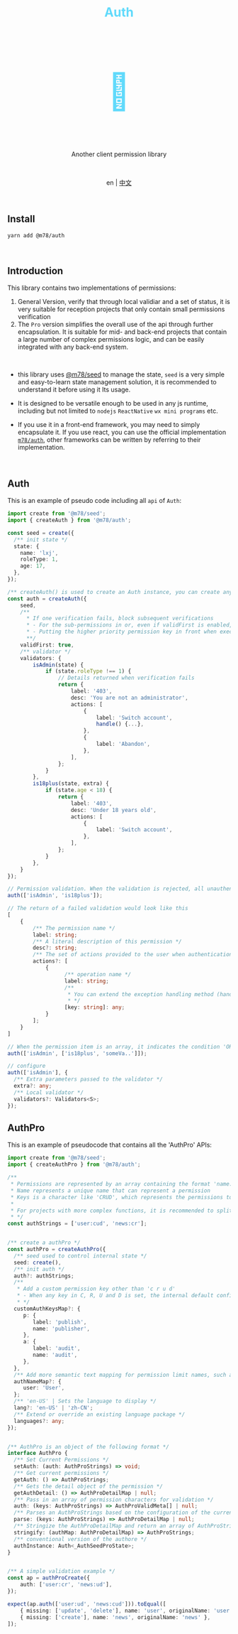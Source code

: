 <h1 align="center" style="color: #61dafb;">Auth</h1>
<h1 align="center" style="font-size: 80px;color:#61dafb">🔑</h1>

<br>

<p align="center">Another client permission library</p>

<br>

<p align="center">
    <span>en</span> | 
    <a href="./readme.zh-cn.md">中文</a>
</p>



<br>

## Install

```shell
yarn add @m78/auth
```

<br>



## Introduction

This library contains two implementations of permissions:

1. General Version, verify that through local validiar and a set of status, it is very suitable for reception projects that only contain small permissions verification 
2. The `Pro` version simplifies the overall use of the api through further encapsulation. It is suitable for mid- and back-end projects that contain a large number of complex permissions logic, and can be easily integrated with any back-end system.

<br>

* this library uses [@m78/seed](https://github.com/m78-core/seed) to manage the state, `seed` is a very simple and easy-to-learn state management solution, it is recommended to understand it before using it Its usage. 

* It is designed to be versatile enough to be used in any js runtime, including but not limited to `nodejs` `ReactNative` `wx mini programs` etc. 
* If you use it in a front-end framework, you may need to simply encapsulate it. If you use react, you can use the official implementation [`m78/auth`](http://llixianjie.gitee.io/m78/docs/utils/auth), other frameworks can be written by referring to their implementation.

<br>



## Auth

This is an example of pseudo code including all `api` of `Auth`:

```ts
import create from '@m78/seed';
import { createAuth } from '@m78/auth';

const seed = create({
  /** init state */
  state: {
    name: 'lxj',
    roleType: 1,
    age: 17,
  },
});

/** createAuth() is used to create an Auth instance, you can create any number of Auth instances with different configurations */
const auth = createAuth({
    seed,
    /**
      * If one verification fails, block subsequent verifications
      * - For the sub-permissions in or, even if validFirst is enabled, each item will still be verified, but only the first one will be returned
      * - Putting the higher priority permission key in front when executing auth() helps to improve the accuracy of the verification feedback, such as login> publisher, because the publisher status is based on login.
      **/
    validFirst: true,
    /** validator */
    validators: {
        isAdmin(state) {
            if (state.roleType !== 1) {
                // Details returned when verification fails
                return {
                    label: '403',
                    desc: 'You are not an administrator',
                    actions: [
                        {
                            label: 'Switch account',
                            handle() {...},
                        },
                        {
                            label: 'Abandon',
                        },
                    ],
                };
            }
        },
        is18plus(state, extra) {
            if (state.age < 18) {
                return {
                    label: '403',
                    desc: 'Under 18 years old',
                    actions: [
                        {
                            label: 'Switch account',
                        },
                    ],
                };
            }
        },
    }
});

// Permission validation. When the validation is rejected, all unauthenticated validators are returned as details, and null on success
auth(['isAdmin', 'is18plus']);

// The return of a failed validation would look like this
[
    {
        /** The permission name */
        label: string;
        /** A literal description of this permission */
        desc?: string;
        /** The set of actions provided to the user when authentication fails */
        actions?: [
			{
                  /** operation name */
                  label: string;
                  /**
                   * You can extend the exception handling method (handler), rendering type (link), etc., to help control the specific display
                   * */
                  [key: string]: any;
            }
        ];
	}
]

// When the permission item is an array, it indicates the condition 'OR', which means that any of the permissions can be passed
auth(['isAdmin', ['is18plus', 'someVa..']]);

// configure
auth(['isAdmin'], {
  /** Extra parameters passed to the validator */
  extra?: any;
  /** Local validator */
  validators?: Validators<S>;
});
```



## AuthPro

This is an example of pseudocode that contains all the 'AuthPro' APIs:

```ts
import create from '@m78/seed';
import { createAuthPro } from '@m78/auth';

/**
 * Permissions are represented by an array containing the format 'name:keys'
 * Name represents a unique name that can represent a permission
 * Keys is a character like 'CRUD', which represents the permissions to add, Retrieve, Update and Delete to this function. Keys may also contain user-defined keys.
 *
 * For projects with more complex functions, it is recommended to split the name by module by '.', such as' main.client.news:crud '
 * */
const authStrings = ['user:cud', 'news:cr'];


/** create a authPro */
const authPro = createAuthPro({
  /** seed used to control internal state */
  seed: create(),
  /** init auth */
  auth?: authStrings;
  /**
   * Add a custom permission key other than 'c r u d'
   * - When any key in C, R, U and D is set, the internal default configuration will be overridden
   * */
  customAuthKeysMap?: {
     p: {
        label: 'publish',
        name: 'publisher',
     },
     a: {         
       	label: 'audit',
        name: 'audit',
     },
  },
  /** Add more semantic text mapping for permission limit names, such as mapping {user: 'user'} for user in user: CRUD */
  authNameMap?: {
     user: 'User',
  };
  /** 'en-US' | Sets the language to display */
  lang?: 'en-US' | 'zh-CN';
  /** Extend or override an existing language package */
  languages?: any;
});


/** AuthPro is an object of the following format */
interface AuthPro {
  /** Set Current Permissions */
  setAuth: (auth: AuthProStrings) => void;
  /** Get current permissions */
  getAuth: () => AuthProStrings;
  /** Gets the detail object of the permission */
  getAuthDetail: () => AuthProDetailMap | null;
  /** Pass in an array of permission characters for validation */
  auth: (keys: AuthProStrings) => AuthProValidMeta[] | null;
  /** Parses an AuthProStrings based on the configuration of the current instance and returns the parse object */
  parse: (keys: AuthProStrings) => AuthProDetailMap | null;
  /** Stringize the AuthProDetailMap and return an array of AuthProStrings for each permission */
  stringify: (authMap: AuthProDetailMap) => AuthProStrings;
  /** conventional version of the authore */
  authInstance: Auth<_AuthSeedProState>;
}


/** A simple validation example */
const ap = authProCreate({
    auth: ['user:cr', 'news:ud'],
});

expect(ap.auth(['user:ud', 'news:cud'])).toEqual([
    { missing: ['update', 'delete'], name: 'user', originalName: 'user' },
    { missing: ['create'], name: 'news', originalName: 'news' },
]);
```











